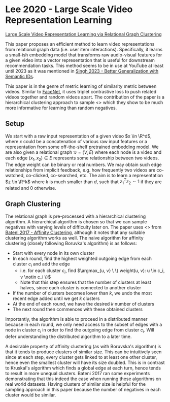 # Lee 2020 - Large Scale Video Representation Learning

[Large Scale Video Representation Learning via Relational Graph Clustering](https://openaccess.thecvf.com/content_CVPR_2020/papers/Lee_Large_Scale_Video_Representation_Learning_via_Relational_Graph_Clustering_CVPR_2020_paper.pdf)

This paper proposes an efficient method to learn video representations from relational graph data (i.e. user item interactions). Specifically, it learns a small-ish embedding model that transforms raw audio-visual features for a given video into a vector representation that is useful for downstream recommendation tasks. This method seems to be in use at YouTube at least until 2023 as it was mentioned in [Singh 2023 - Better Generalization with Semantic IDs](./singh_2023.md).

This paper is in the genre of metric learning of similarity metric between videos. Similar to [FaceNet](./schroff_2015.md), it uses triplet contrastive loss to push related videos together and random videos apart. The contribution of the paper is a hierarchical clustering approach to sample <<smart negatives>> which they show to be much more informative for learning than random negatives. 

## Setup

We start with a raw input representation of a given video $x \in \R^d$, where $x$ could be a concatenation of various raw input features or a representation from some off-the-shelf pretrained embedding model. We are also given a relational graph $\mathcal{G} = (V, E)$ where each node is a video and each edge $(x_1, x_2) \in E$ represents some relationship between two videos. The edge weight can be binary or real numbers. We may obtain such edge relationships from implicit feedback, e.g. how frequently two videos are co-watched, co-clicked, co-searched, etc. The aim is to learn a representation $z \in \R^k$ where $k$ is much smaller than $d$, such that $z_1^T z_2 \sim 1$ if they are related and $0$ otherwise.  

## Graph Clustering

The relational graph is pre-processed with a hierarchical clustering algorithm. A hierarchical algorithm is chosen so that we can sample negatives with varying levels of difficulty later on. The paper uses <<Affinity Clustering>> from [Bateni 2017 - Affinity Clustering](https://papers.nips.cc/paper_files/paper/2017/file/2e1b24a664f5e9c18f407b2f9c73e821-Paper.pdf), although it notes that any suitable clustering algorithm works as well. The naive algorithm for affinity clustering (closely following Boruvka's algorithm) is as follows:
- Start with every node in its own cluster
- In each round, find the highest weighted outgoing edge from each cluster $c_i$ and add the edge
    - i.e. for each cluster $c_i$, find $\argmax_{u, v} \ \{ weight(u, v): u \in c_i, v \notin c_i  \}$
    - Note that this step ensures that the number of clusters at least halves, since each cluster is connected to another cluster
- If the number of clusters becomes lower than $k$, we undo the most recent edge added until we get $k$ clusters
- At the end of each round, we have the desired $k$ number of clusters
- The next round then commences with these obtained clusters

Importantly, the algorithm is able to proceed in a distributed manner because in each round, we only need access to the subset of edges with a node in cluster $c_i$ in order to find the outgoing edge from cluster $c_i$. Will defer understanding the distributed algorithm to a later time.

A desirable property of affinity clustering (as with Boruvska's algorithm) is that it tends to produce clusters of similar size. This can be intuitively seen since at each step, every cluster gets linked to at least one other cluster, hence even the smallest cluster will have its size doubled. This is in contrast to Kruskal's algorithm which finds a global edge at each turn, hence tends to result in more unequal clusters. Bateni 2017 ran some experiments demonstrating that this indeed the case when running these algorithms on real world datasets. Having clusters of similar size is helpful for the sampling approach in this paper because the number of negatives in each cluster would be similar.




